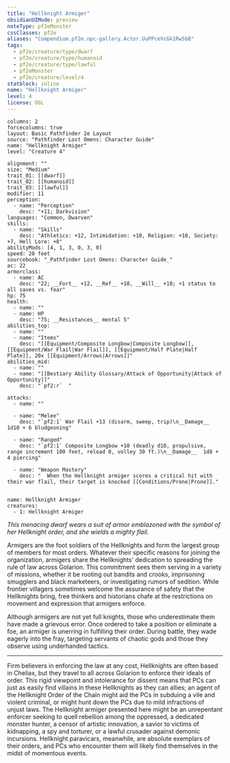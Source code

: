 ```yaml
---
title: "Hellknight Armiger"
obsidianUIMode: preview
noteType: pf2eMonster
cssClasses: pf2e
aliases: "Compendium.pf2e.npc-gallery.Actor.UuPPceVcGk1RwSbB" 
tags:
  - pf2e/creature/type/dwarf
  - pf2e/creature/type/humanoid
  - pf2e/creature/type/lawful
  - pf2eMonster
  - pf2e/creature/level/4
statblock: inline
name: "Hellknight Armiger"
level: 4
license: OGL
---
```


```statblock
columns: 2
forcecolumns: true
layout: Basic Pathfinder 2e Layout
source: "Pathfinder Lost Omens: Character Guide"
name: "Hellknight Armiger"
level: "Creature 4"

alignment: ""
size: "Medium"
trait_01: [[dwarf]]
trait_02: [[humanoid]]
trait_03: [[lawful]]
modifier: 11
perception:
  - name: "Perception"
    desc: "+11; Darkvision"
languages: "Common, Dwarven"
skills:
  - name: "Skills"
    desc: "Athletics: +12, Intimidation: +10, Religion: +10, Society: +7, Hell Lore: +8"
abilityMods: [4, 1, 3, 0, 3, 0]
speed: 20 feet
sourcebook: "_Pathfinder Lost Omens: Character Guide_"
ac: 22
armorclass:
  - name: AC
    desc: "22; __Fort__ +12, __Ref__ +10, __Will__ +10; +1 status to all saves vs. fear"
hp: 75
health:
  - name: ""
  - name: HP
    desc: "75; __Resistances__ mental 5"
abilities_top:
  - name: ""
  - name: "Items"
    desc: "[[Equipment/Composite Longbow|Composite Longbow]], [[Equipment/War Flail|War Flail]], [[Equipment/Half Plate|Half Plate]], 20x [[Equipment/Arrows|Arrows]]"
abilities_mid:
  - name: ""
  - name: "[[Bestiary Ability Glossary/Attack of Opportunity|Attack of Opportunity]]"
    desc: "`pf2:r`  "

attacks:
  - name: ""

  - name: "Melee"
    desc: "`pf2:1` War Flail +13 (disarm, sweep, trip)\n__Damage__  1d10 + 6 bludgeoning"

  - name: "Ranged"
    desc: "`pf2:1` Composite Longbow +10 (deadly d10, propulsive, range increment 100 feet, reload 0, volley 30 ft.)\n__Damage__  1d8 + 4 piercing"

  - name: "Weapon Mastery"
    desc: "  When the Hellknight armiger scores a critical hit with their war flail, their target is knocked [[Conditions/Prone|Prone]]."
 
```

```encounter-table
name: Hellknight Armiger
creatures:
  - 1: Hellknight Armiger
```



_This menacing dwarf wears a suit of armor emblazoned with the symbol of her Hellknight order, and she wields a mighty flail._

Armigers are the foot soldiers of the Hellknights and form the largest group of members for most orders. Whatever their specific reasons for joining the organization, armigers share the Hellknights' dedication to spreading the rule of law across Golarion. This commitment sees them serving in a variety of missions, whether it be rooting out bandits and crooks, imprisoning smugglers and black marketeers, or investigating rumors of sedition. While frontier villagers sometimes welcome the assurance of safety that the Hellknights bring, free thinkers and historians chafe at the restrictions on movement and expression that armigers enforce.

Although armigers are not yet full knights, those who underestimate them have made a grievous error. Once ordered to take a position or eliminate a foe, an armiger is unerring in fulfilling their order. During battle, they wade eagerly into the fray, targeting servants of chaotic gods and those they observe using underhanded tactics.

* * *

Firm believers in enforcing the law at any cost, Hellknights are often based in Cheliax, but they travel to all across Golarion to enforce their ideals of order. This rigid viewpoint and intolerance for dissent means that PCs can just as easily find villains in these Hellknights as they can allies; an agent of the Hellknight Order of the Chain might aid the PCs in subduing a vile and violent criminal, or might hunt down the PCs due to mild infractions of unjust laws. The Hellknight armiger presented here might be an unrepentant enforcer seeking to quell rebellion among the oppressed, a dedicated monster hunter, a censor of artistic innovation, a savior to victims of kidnapping, a spy and torturer, or a lawful crusader against demonic incursions. Hellknight paravicars, meanwhile, are absolute exemplars of their orders, and PCs who encounter them will likely find themselves in the midst of momentous events.
